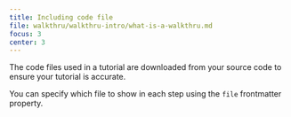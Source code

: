 ```yaml
---
title: Including code file
file: walkthru/walkthru-intro/what-is-a-walkthru.md
focus: 3
center: 3
---
```


The code files used in a tutorial are downloaded from your source code to ensure your tutorial is accurate. 

You can specify which file to show in each step using the `file` frontmatter property.
